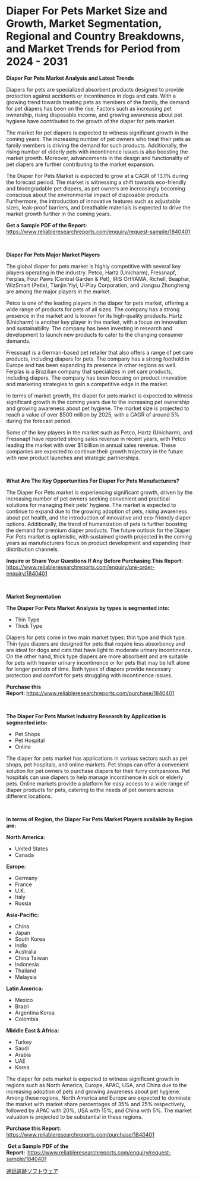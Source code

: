 <p><h1>Diaper For Pets Market Size and Growth, Market Segmentation, Regional and Country Breakdowns, and Market Trends for Period from 2024 -  2031</h1></p><p><strong>Diaper For Pets Market Analysis and Latest Trends</strong></p>
<p><p>Diapers for pets are specialized absorbent products designed to provide protection against accidents or incontinence in dogs and cats. With a growing trend towards treating pets as members of the family, the demand for pet diapers has been on the rise. Factors such as increasing pet ownership, rising disposable income, and growing awareness about pet hygiene have contributed to the growth of the diaper for pets market.</p><p>The market for pet diapers is expected to witness significant growth in the coming years. The increasing number of pet owners who treat their pets as family members is driving the demand for such products. Additionally, the rising number of elderly pets with incontinence issues is also boosting the market growth. Moreover, advancements in the design and functionality of pet diapers are further contributing to the market expansion.</p><p>The Diaper For Pets Market is expected to grow at a CAGR of 13.1% during the forecast period. The market is witnessing a shift towards eco-friendly and biodegradable pet diapers, as pet owners are increasingly becoming conscious about the environmental impact of disposable products. Furthermore, the introduction of innovative features such as adjustable sizes, leak-proof barriers, and breathable materials is expected to drive the market growth further in the coming years.</p></p>
<p><strong>Get a Sample PDF of the Report:&nbsp;</strong> <a href="https://www.reliableresearchreports.com/enquiry/request-sample/1840401">https://www.reliableresearchreports.com/enquiry/request-sample/1840401</a></p>
<p>&nbsp;</p>
<p><strong>Diaper For Pets Major Market Players</strong></p>
<p><p>The global diaper for pets market is highly competitive with several key players operating in the industry. Petco, Hartz (Unicharm), Fressnapf, Ferplas, Four Paws (Central Garden & Pet), IRIS OHYAMA, Richell, Beaphar, WizSmart (Petix), Tianjin Yiyi, U-Play Corporation, and Jiangsu Zhongheng are among the major players in the market.</p><p>Petco is one of the leading players in the diaper for pets market, offering a wide range of products for pets of all sizes. The company has a strong presence in the market and is known for its high-quality products. Hartz (Unicharm) is another key player in the market, with a focus on innovation and sustainability. The company has been investing in research and development to launch new products to cater to the changing consumer demands.</p><p>Fressnapf is a German-based pet retailer that also offers a range of pet care products, including diapers for pets. The company has a strong foothold in Europe and has been expanding its presence in other regions as well. Ferplas is a Brazilian company that specializes in pet care products, including diapers. The company has been focusing on product innovation and marketing strategies to gain a competitive edge in the market.</p><p>In terms of market growth, the diaper for pets market is expected to witness significant growth in the coming years due to the increasing pet ownership and growing awareness about pet hygiene. The market size is projected to reach a value of over $500 million by 2025, with a CAGR of around 5% during the forecast period.</p><p>Some of the key players in the market such as Petco, Hartz (Unicharm), and Fressnapf have reported strong sales revenue in recent years, with Petco leading the market with over $1 billion in annual sales revenue. These companies are expected to continue their growth trajectory in the future with new product launches and strategic partnerships.</p></p>
<p>&nbsp;</p>
<p><strong>What Are The Key Opportunities For Diaper For Pets Manufacturers?</strong></p>
<p><p>The Diaper For Pets market is experiencing significant growth, driven by the increasing number of pet owners seeking convenient and practical solutions for managing their pets' hygiene. The market is expected to continue to expand due to the growing adoption of pets, rising awareness about pet health, and the introduction of innovative and eco-friendly diaper options. Additionally, the trend of humanization of pets is further boosting the demand for premium diaper products. The future outlook for the Diaper For Pets market is optimistic, with sustained growth projected in the coming years as manufacturers focus on product development and expanding their distribution channels.</p></p>
<p><strong>Inquire or Share Your Questions If Any Before Purchasing This Report:</strong> <a href="https://www.reliableresearchreports.com/enquiry/pre-order-enquiry/1840401">https://www.reliableresearchreports.com/enquiry/pre-order-enquiry/1840401</a></p>
<p>&nbsp;</p>
<p><strong>Market Segmentation</strong></p>
<p><strong>The Diaper For Pets Market Analysis by types is segmented into:</strong></p>
<p><ul><li>Thin Type</li><li>Thick Type</li></ul></p>
<p><p>Diapers for pets come in two main market types: thin type and thick type. Thin type diapers are designed for pets that require less absorbency and are ideal for dogs and cats that have light to moderate urinary incontinence. On the other hand, thick type diapers are more absorbent and are suitable for pets with heavier urinary incontinence or for pets that may be left alone for longer periods of time. Both types of diapers provide necessary protection and comfort for pets struggling with incontinence issues.</p></p>
<p><strong>Purchase this Report:&nbsp;</strong><a href="https://www.reliableresearchreports.com/purchase/1840401">https://www.reliableresearchreports.com/purchase/1840401</a></p>
<p>&nbsp;</p>
<p><strong>The Diaper For Pets Market Industry Research by Application is segmented into:</strong></p>
<p><ul><li>Pet Shops</li><li>Pet Hospital</li><li>Online</li></ul></p>
<p><p>The diaper for pets market has applications in various sectors such as pet shops, pet hospitals, and online markets. Pet shops can offer a convenient solution for pet owners to purchase diapers for their furry companions. Pet hospitals can use diapers to help manage incontinence in sick or elderly pets. Online markets provide a platform for easy access to a wide range of diaper products for pets, catering to the needs of pet owners across different locations.</p></p>
<p>&nbsp;</p>
<p><strong>In terms of Region, the Diaper For Pets Market Players available by Region are:</strong></p>
<p>
    <p> <strong> North America: </strong>
        <ul>
            <li>United States</li>
            <li>Canada</li>
        </ul>
        </p> 
    <p> <strong> Europe: </strong>
        <ul>
            <li>Germany</li>
            <li>France</li>
            <li>U.K.</li>
            <li>Italy</li>
            <li>Russia</li>
        </ul>
        </p> 
    <p> <strong> Asia-Pacific: </strong>
        <ul>
            <li>China</li>
            <li>Japan</li>
            <li>South Korea</li>
            <li>India</li>
            <li>Australia</li>
            <li>China Taiwan</li>
            <li>Indonesia</li>
            <li>Thailand</li>
            <li>Malaysia</li>
        </ul>
        </p> 
    <p> <strong> Latin America: </strong>
        <ul>
            <li>Mexico</li>
            <li>Brazil</li>
            <li>Argentina Korea</li>
            <li>Colombia</li>
        </ul>
        </p> 
    <p> <strong> Middle East & Africa: </strong>
        <ul>
            <li>Turkey</li>
            <li>Saudi</li>
            <li>Arabia</li>
            <li>UAE</li>
            <li>Korea</li>
        </ul>
    </p>
    </p>
<p><p>The diaper for pets market is expected to witness significant growth in regions such as North America, Europe, APAC, USA, and China due to the increasing adoption of pets and growing awareness about pet hygiene. Among these regions, North America and Europe are expected to dominate the market with market share percentages of 35% and 25% respectively, followed by APAC with 20%, USA with 15%, and China with 5%. The market valuation is projected to be substantial in these regions.</p></p>
<p><strong>Purchase this Report: </strong><a href="https://www.reliableresearchreports.com/purchase/1840401">https://www.reliableresearchreports.com/purchase/1840401</a></p>
<p>&nbsp;<strong>Get a Sample PDF of the Report:&nbsp;&nbsp;</strong><a href="https://www.reliableresearchreports.com/enquiry/request-sample/1840401">https://www.reliableresearchreports.com/enquiry/request-sample/1840401</a></p>
<p><strong></strong></p>
<p><p><a href="https://github.com/SantosDicki04/Market-Research-Report-List-1/blob/main/67155446130.md">通話追跡ソフトウェア</a></p></p>